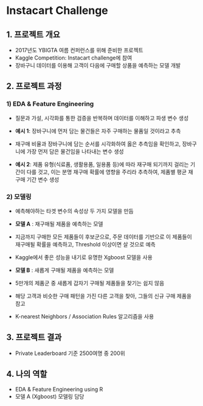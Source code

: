 Instacart Challenge
================

## 1\. 프로젝트 개요

  - 2017년도 YBIGTA 여름 컨퍼런스를 위해 준비한 프로젝트
  - Kaggle Competition: Instacart challenge에 참여
  - 장바구니 데이터를 이용해 고객이 다음에 구매할 상품을 예측하는 모델 개발

## 2\. 프로젝트 과정

### 1\) EDA & Feature Engineering

  - 질문과 가설, 시각화를 통한 검증을 반복하며 데이터를 이해하고 파생 변수 생성

  - **예시 1**: 장바구니에 먼저 담는 물건들은 자주 구매하는 물품일 것이라고 추측

  - 재구매 비율과 장바구니에 담는 순서를 시각화하여 옳은 추측임을 확인하고, 장바구니에 가장 먼저 담은 물건임을 나타내는 변수
    생성

  - **예시 2**: 제품 유형(식료품, 생활용품, 일용품 등)에 따라 재구매 되기까지 걸리는 기간이 다를 것고, 이는 분명
    재구매 확률에 영향을 주리라 추측하여, 제품별 평균 재구매 기간 변수 생성

### 2\) 모델링

  - 예측해야하는 타겟 변수의 속성상 두 가지 모델을 만듬

  - **모델 A** : 재구매될 제품을 예측하는 모델

  - 지금까지 구매한 모든 제품들이 후보군으로, 주문 데이터를 기반으로 이 제품들이 재구매될 확률을 예측하고, Threshold
    이상이면 살 것으로 예측

  - Kaggle에서 좋은 성능을 내기로 유명한 Xgboost 모델을 사용

  - **모델 B** : 새롭게 구매될 제품을 예측하는 모델

  - 5만개의 제품군 중 새롭게 갑자기 구매될 제품들을 찾기는 쉽지 않음

  - 해당 고객과 비슷한 구매 패턴을 가진 다른 고객을 찾아, 그들의 신규 구매 제품을 참고

  - K-nearest Neighbors / Association Rules 알고리즘을 사용

## 3\. 프로젝트 결과

  - Private Leaderboard 기준 2500여명 중 200위

## 4\. 나의 역할

  - EDA & Feature Engineering using R
  - 모델 A (Xgboost) 모델링 담당
